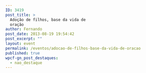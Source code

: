 ```yaml
---
ID: 3419
post_title: >
  Adoção de filhos, base da vida de
  oração
author: Fernando
post_date: 2013-08-19 19:54:42
post_excerpt: ""
layout: event
permalink: /eventos/adocao-de-filhos-base-da-vida-de-oracao
published: true
wpcf-gn_post_destaques:
  - nao_destaque
---
```

